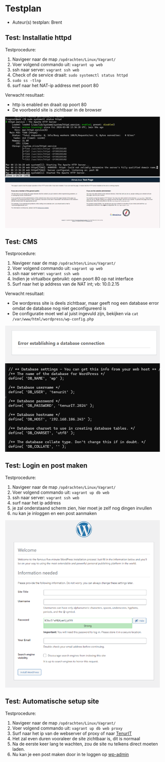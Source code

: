 # Testplan

- Auteur(s) testplan: Brent

## Test: Installatie httpd

Testprocedure:

1. Navigeer naar de map `/opdrachten/Linux/Vagrant/`
2. Voer volgend commando uit: `vagrant up web`
3. ssh naar server: `vagrant ssh web`
4. Check of de service draait: `sudo systemctl status httpd`
5. `sudo ss -tlnp`
6. surf naar het NAT-ip address met poort 80

Verwacht resultaat:

- http is enabled en draait op poort 80
- De voorbeeld site is zichtbaar in de browser

<!-- Voeg hier eventueel een screenshot van het verwachte resultaat in. -->

![httpd.service](./img/httpd.service.png)
![site](./img/site.png)

## Test: CMS

Testprocedure:

1. Navigeer naar de map `/opdrachten/Linux/Vagrant/`
2. Voer volgend commando uit: `vagrant up web`
3. ssh naar server: `vagrant ssh web`
4. Indien je virtualbox gebruikt: open poort 80 op nat interface
5. Surf naar het ip address van de NAT int; vb: 10.0.2.15

Verwacht resultaat:

- De wordpress site is deels zichtbaar, maar geeft nog een database error omdat de database nog niet geconfigureerd is
- De configuratie moet wel al juist ingevuld zijn, bekijken via `cat /var/www/html/wordpress/wp-config.php`

<!-- Voeg hier eventueel een screenshot van het verwachte resultaat in. -->

![wp_db_error](./img/wp_db_error.png)
![wp_config](./img/wp_config.png)

## Test: Login en post maken

Testprocedure:

1. Navigeer naar de map `/opdrachten/Linux/Vagrant/`
2. Voer volgend commando uit: `vagrant up db web`
3. ssh naar server: `vagrant ssh web`
4. surf naar het ip address
5. je zal onderstaand scherm zien, hier moet je zelf nog dingen invullen
6. nu kan je inloggen en een post aanmaken

![wp_install](./img/wp_install.png)

## Test: Automatische setup site

Testprocedure:

1. Navigeer naar de map `/opdrachten/Linux/Vagrant/`
2. Voer volgend commando uit: `vagrant up db web proxy`
3. Surf naar het ip van de webserver of proxy of naar [TenurIT](http://g06-tenurit.internal)
4. Het zal even duren vooraleer de site zichtbaar is, dit is normaal
5. Na de eerste keer lang te wachten, zou de site nu telkens direct moeten laden.
6. Nu kan je een post maken door in te loggen op [wp-admin](http://g06-tenurit.internal/wp-admin)

